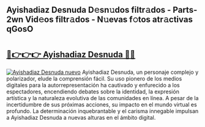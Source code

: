 ## Ayishadiaz Desnuda D𝚎sn𝚞dos filtr𝚊dos - Parts-2wn Vid𝚎os filtr𝚊dos - N𝚞evas f𝚘tos atr𝚊ctivas qGosO

# <h2><a href="http://mb56r0.tromn.icu/?c=Ayishadiaz+Desnuda">🔗👉👉👉 Ayishadiaz Desnuda 🔗🔗</a></h2>

[![Ayishadiaz Desnuda nuevo](https://i.imgur.com/pEAQMta.gif)](http://mb56r0.tromn.icu/?c=Ayishadiaz+Desnuda)
Ayishadiaz Desnuda, un personaje complejo y polarizador, elude la comprensión fácil. Su uso pionero de los medios digitales para la autorrepresentación ha cautivado y enfurecido a los espectadores, encendiendo debates sobre la identidad, la expresión artística y la naturaleza evolutiva de las comunidades en línea. A pesar de la incertidumbre de sus próximas acciones, su impacto en el mundo virtual es profundo. La determinación inquebrantable y el carisma innegable impulsan a Ayishadiaz Desnuda a nuevas alturas en el ámbito digital.
